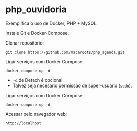 # php_ouvidoria
Exemplifica o uso de Docker, PHP + MySQL.

Instale Git e Docker-Compose.

Clonar repositório:
```
git clone https://github.com/macaroots/php_agenda.git
```

Ligar serviços com Docker Compose:
```
docker-compose up -d
```
* ```-d``` de Detach é opcional.
* Talvez seja necesário permissão de super-usuário (```sudo```).

Ligar serviços com Docker Compose:
```
docker-compose up -d
```

Acessar pelo navegador web:
```
http://localhost
```
